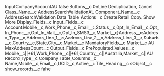 <?xml version="1.0" encoding="UTF-8"?>
<CustomMetadata xmlns="http://soap.sforce.com/2006/04/metadata" xmlns:xsi="http://www.w3.org/2001/XMLSchema-instance" xmlns:xsd="http://www.w3.org/2001/XMLSchema">
    <label>InputCompanyAccountAU</label>
    <protected>false</protected>
    <values>
        <field>Buttons__c</field>
        <value xsi:type="xsd:string">OnLine Deduplication, Cancel</value>
    </values>
    <values>
        <field>Class_Name__c</field>
        <value xsi:type="xsd:string">AddressSearchValidationAU</value>
    </values>
    <values>
        <field>Component_Name__c</field>
        <value xsi:type="xsd:string">AddressSearchValidation</value>
    </values>
    <values>
        <field>Data_Table_Actions__c</field>
        <value xsi:type="xsd:string">Create Retail Copy, Show More</value>
    </values>
    <values>
        <field>Display_Fields__c</field>
        <value xsi:nil="true"/>
    </values>
    <values>
        <field>Input_Fields__c</field>
        <value xsi:type="xsd:string">Account:Mobile__c,Work_Phone__c,Email__c,Status__c,Opt_In_Email__c,Opt_In_Phone__c,Opt_In_Mail__c,Opt_In_SMS3__c,Market__c}Address__c:Address_Type__c,Address_Line_1__c,Address_Line_2__c,Address_Line_3__c,Suburb__c,Country__c,State_City__c,Market__c</value>
    </values>
    <values>
        <field>MandatoryFields__c</field>
        <value xsi:nil="true"/>
    </values>
    <values>
        <field>Market__c</field>
        <value xsi:type="xsd:string">AU</value>
    </values>
    <values>
        <field>MaxAddressCount__c</field>
        <value xsi:nil="true"/>
    </values>
    <values>
        <field>Output_Fields__c</field>
        <value xsi:nil="true"/>
    </values>
    <values>
        <field>PrePopulated_Values__c</field>
        <value xsi:type="xsd:string">Mobile__c||+61,Work_Phone__c||+61,Country__c||Australia,Market__c||AU</value>
    </values>
    <values>
        <field>Record_Type__c</field>
        <value xsi:type="xsd:string">Company</value>
    </values>
    <values>
        <field>Table_Columns__c</field>
        <value xsi:type="xsd:string">Name,Mobile__c,Email__c,UCID__c,Active__c</value>
    </values>
    <values>
        <field>Tile_Heading__c</field>
        <value xsi:nil="true"/>
    </values>
    <values>
        <field>sObject__c</field>
        <value xsi:nil="true"/>
    </values>
    <values>
        <field>show_records__c</field>
        <value xsi:type="xsd:boolean">false</value>
    </values>
</CustomMetadata>
